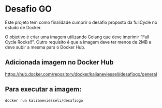 # Desafio GO

Este projeto tem como finalidade cumprir o desafio proposto da fullCycle no estudo de Docker.

O objetivo é criar uma imagem utilizando Golang que deve imprimir "Full Cycle Rocks!!".
Outro requisito é que a imagem deve ter menos de 2MB e deve subir a mesma para o Docker Hub.

## Adicionada imagem no Docker Hub
https://hub.docker.com/repository/docker/kalianeviesseli/desafiogo/general

## Para executar a imagem:
```
docker run kalianeviesseli/desafiogo
```